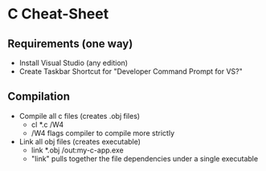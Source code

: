 # C Cheat-Sheet

## Requirements (one way)
- Install Visual Studio (any edition)
- Create Taskbar Shortcut for "Developer Command Prompt for VS?"

## Compilation
- Compile all c files (creates .obj files) 
  - cl *.c /W4
  - /W4 flags compiler to compile more strictly
- Link all obj files (creates executable)
  - link *.obj /out:my-c-app.exe
  - "link" pulls together the file dependencies under a single executable

